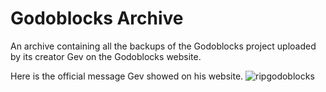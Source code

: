 # Godoblocks Archive
An archive containing all the backups of the Godoblocks project uploaded by its creator Gev on the Godoblocks website.

Here is the official message Gev showed on his website.
![ripgodoblocks](https://user-images.githubusercontent.com/60580263/219209481-180b7bd4-524d-4b4b-a67c-79effac2b192.png)
